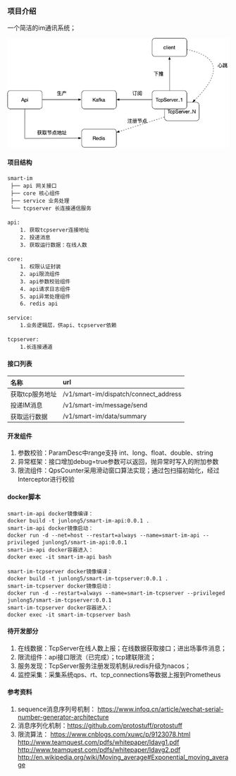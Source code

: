 ### 项目介绍 ###
一个简洁的im通讯系统；

![核心流转](./docs/images/smart-im.png)


#### 项目结构 ####
```
smart-im
 ├── api 网关接口
 ├── core 核心组件
 ├── service 业务处理
 └── tcpserver 长连接通信服务

api: 
    1. 获取tcpserver连接地址
    2. 投递消息
    3. 获取运行数据：在线人数

core: 
    1. 权限认证封装
    2. api限流组件
    3. api参数校验组件
    4. api请求日志组件
    5. api异常处理组件
    6. redis api

service:
    1.业务逻辑层，供api、tcpserver依赖

tcpserver:
    1.长连接通道
```


#### 接口列表 ####
|名称   | url  |
|:-----|:-----|
| 获取tcp服务地址 | /v1/smart-im/dispatch/connect_address |
| 投递IM消息| /v1/smart-im/message/send |
| 获取运行数据| /v1/smart-im/data/summary |


#### 开发组件 ####
1. 参数校验：ParamDesc中range支持 int、long、float、double、string
2. 异常框架：接口增加debug=true参数可以返回，抛异常时写入的附加参数
3. 限流组件：QpsCounter采用滑动窗口算法实现；通过包扫描初始化，经过Interceptor进行校验


#### docker脚本 ####
```
smart-im-api docker镜像编译：
docker build -t junlong5/smart-im-api:0.0.1 .
smart-im-api docker镜像启动：
docker run -d --net=host --restart=always --name=smart-im-api --privileged junlong5/smart-im-api:0.0.1
smart-im-api docker容器进入：
docker exec -it smart-im-api bash

smart-im-tcpserver docker镜像编译：
docker build -t junlong5/smart-im-tcpserver:0.0.1 .
smart-im-tcpserver docker镜像启动：
docker run -d --restart=always --name=smart-im-tcpserver --privileged junlong5/smart-im-tcpserver:0.0.1
smart-im-tcpserver docker容器进入：
docker exec -it smart-im-tcpserver bash
```


#### 待开发部分 ####
1. 在线数据：TcpServer在线人数上报；在线数据获取接口；进出场事件消息；
2. 限流组件：api接口限流（已完成）；tcp建联限流；
3. 服务发现：TcpServer服务注册发现机制从redis升级为nacos；
4. 监控采集：采集系统qps、rt、tcp_connections等数据上报到Prometheus


#### 参考资料 ####
1. sequence消息序列号机制： https://www.infoq.cn/article/wechat-serial-number-generator-architecture
2. 消息序列化机制：https://github.com/protostuff/protostuff
3. 限流算法：
    https://www.cnblogs.com/xuwc/p/9123078.html
    http://www.teamquest.com/pdfs/whitepaper/ldavg1.pdf
    http://www.teamquest.com/pdfs/whitepaper/ldavg2.pdf
    http://en.wikipedia.org/wiki/Moving_average#Exponential_moving_average
